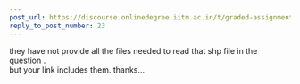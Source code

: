 ```yaml
---
post_url: https://discourse.onlinedegree.iitm.ac.in/t/graded-assignment-6/169283/24
reply_to_post_number: 23
---
```

they have not provide all the files needed to read that shp file in the question .  
but your link includes them. thanks…